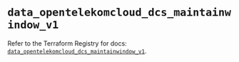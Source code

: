 # `data_opentelekomcloud_dcs_maintainwindow_v1`

Refer to the Terraform Registry for docs: [`data_opentelekomcloud_dcs_maintainwindow_v1`](https://registry.terraform.io/providers/opentelekomcloud/opentelekomcloud/1.36.12/docs/data-sources/dcs_maintainwindow_v1).
